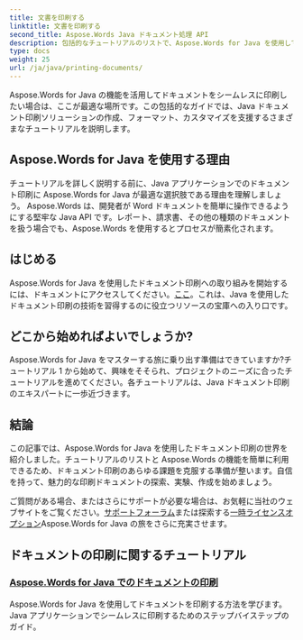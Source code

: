 ```yaml
---
title: 文書を印刷する
linktitle: 文書を印刷する
second_title: Aspose.Words Java ドキュメント処理 API
description: 包括的なチュートリアルのリストで、Aspose.Words for Java を使用してドキュメントを印刷する方法を確認してください。 Java ドキュメント印刷ソリューションの作成、フォーマット、カスタマイズ方法を学びます。
type: docs
weight: 25
url: /ja/java/printing-documents/
---
```


Aspose.Words for Java の機能を活用してドキュメントをシームレスに印刷したい場合は、ここが最適な場所です。この包括的なガイドでは、Java ドキュメント印刷ソリューションの作成、フォーマット、カスタマイズを支援するさまざまなチュートリアルを説明します。 

## Aspose.Words for Java を使用する理由

チュートリアルを詳しく説明する前に、Java アプリケーションでのドキュメント印刷に Aspose.Words for Java が最適な選択肢である理由を理解しましょう。 Aspose.Words は、開発者が Word ドキュメントを簡単に操作できるようにする堅牢な Java API です。レポート、請求書、その他の種類のドキュメントを扱う場合でも、Aspose.Words を使用するとプロセスが簡素化されます。

## はじめる

 Aspose.Words for Java を使用したドキュメント印刷への取り組みを開始するには、ドキュメントにアクセスしてください。[ここ](https://reference.aspose.com/words/java/)。これは、Java を使用したドキュメント印刷の技術を習得するのに役立つリソースの宝庫への入り口です。

## どこから始めればよいでしょうか?

Aspose.Words for Java をマスターする旅に乗り出す準備はできていますか?チュートリアル 1 から始めて、興味をそそられ、プロジェクトのニーズに合ったチュートリアルを進めてください。各チュートリアルは、Java ドキュメント印刷のエキスパートに一歩近づきます。

## 結論

この記事では、Aspose.Words for Java を使用したドキュメント印刷の世界を紹介しました。チュートリアルのリストと Aspose.Words の機能を簡単に利用できるため、ドキュメント印刷のあらゆる課題を克服する準備が整います。自信を持って、魅力的な印刷ドキュメントの探索、実験、作成を始めましょう。

ご質問がある場合、またはさらにサポートが必要な場合は、お気軽に当社のウェブサイトをご覧ください。[サポートフォーラム](https://forum.aspose.com/)または探索する[一時ライセンスオプション](https://purchase.aspose.com/temporary-license/)Aspose.Words for Java の旅をさらに充実させます。

## ドキュメントの印刷に関するチュートリアル
### [Aspose.Words for Java でのドキュメントの印刷](./printing-documents/)
Aspose.Words for Java を使用してドキュメントを印刷する方法を学びます。 Java アプリケーションでシームレスに印刷するためのステップバイステップのガイド。
